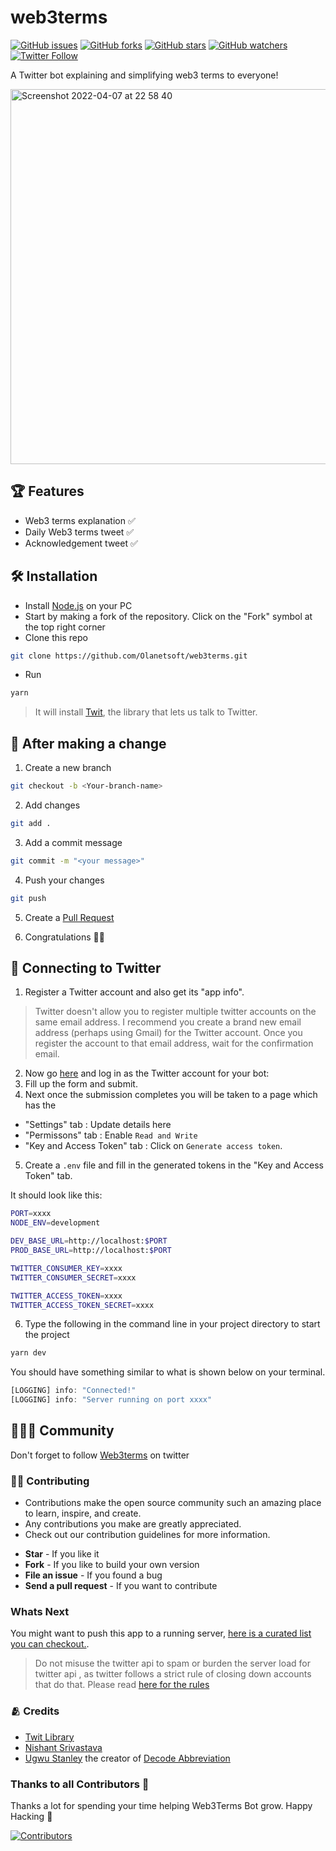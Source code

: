 # web3terms

[![GitHub issues](https://img.shields.io/github/issues/Olanetsoft/web3terms?style=plastic)](https://github.com/Olanetsoft/web3terms/issues)
[![GitHub forks](https://img.shields.io/github/forks/Olanetsoft/web3terms?style=plastic)](https://img.shields.io/github/forks/Olanetsoft/web3terms)
[![GitHub stars](https://img.shields.io/github/stars/Olanetsoft/web3terms?style=plastic)](https://img.shields.io/github/stars/Olanetsoft/web3terms)
[![GitHub watchers](https://img.shields.io/github/watchers/Olanetsoft/web3terms?style=plastic&label=Watch)](https://github.com/Olanetsoft/web3terms)
[![Twitter Follow](https://img.shields.io/twitter/follow/web3terms.svg?style=social)](https://twitter.com/web3terms) 


A Twitter bot explaining and simplifying web3 terms to everyone!

<img width="600" alt="Screenshot 2022-04-07 at 22 58 40" src="https://user-images.githubusercontent.com/45847909/162620196-98c4c249-de0b-42de-bb8e-bdb19062d64e.png">

## 🏆 Features

+ Web3 terms explanation ✅
+ Daily Web3 terms tweet ✅
+ Acknowledgement tweet ✅

## 🛠 Installation

+ Install [Node.js](http://nodejs.org/) on your PC
+ Start by making a fork of the repository. Click on the "Fork" symbol at the top right corner
+ Clone this repo
```bash
git clone https://github.com/Olanetsoft/web3terms.git
```
+ Run 
```bash
yarn
```

> It will install [Twit](https://github.com/ttezel/twit), the library that lets us talk to Twitter.


## 🥂 After making a change

1. Create a new branch
```bash
git checkout -b <Your-branch-name>
```

2. Add changes 
```bash
git add .
```

3. Add a commit message
```bash
git commit -m "<your message>"
```

4. Push your changes
```bash
git push
```

5. Create a [Pull Request](https://help.github.com/en/github/collaborating-with-issues-and-pull-requests/creating-a-pull-request)

6. Congratulations 🙌🏼


## 🔀 Connecting to Twitter

1. Register a Twitter account and also get its "app info".
>Twitter doesn't allow you to register multiple twitter accounts on the same email address. I recommend you create a brand new email address (perhaps using Gmail) for the Twitter account. Once you register the account to that email address, wait for the confirmation email.

2. Now go [here](https://dev.twitter.com/apps/new) and log in as the Twitter account for your bot:
3. Fill up the form and submit.
4. Next once the submission completes you will be taken to a page which has the 
+ "Settings" tab : Update details here
+ "Permissons" tab :  Enable `Read and Write` 
+ "Key and Access Token" tab : Click on `Generate access token`. 
5. Create a `.env` file and fill in the generated tokens in the "Key and Access Token" tab.

It should look like this:
```sh
PORT=xxxx
NODE_ENV=development

DEV_BASE_URL=http://localhost:$PORT
PROD_BASE_URL=http://localhost:$PORT

TWITTER_CONSUMER_KEY=xxxx
TWITTER_CONSUMER_SECRET=xxxx

TWITTER_ACCESS_TOKEN=xxxx
TWITTER_ACCESS_TOKEN_SECRET=xxxx
```
6. Type the following in the command line in your project directory to start the project

```bash
yarn dev
```

You should have something similar to what is shown below on your terminal.

```javascript
[LOGGING] info: "Connected!"
[LOGGING] info: "Server running on port xxxx"
```

## 👨‍👩‍👦 Community
Don't forget to follow [Web3terms](https://twitter.com/web3terms) on twitter


### 🧑‍💻 Contributing

- Contributions make the open source community such an amazing place to learn, inspire, and create.
- Any contributions you make are greatly appreciated.
- Check out our contribution guidelines for more information.

+ **Star** - If you like it
+ **Fork** - If you like to build your own version
+ **File an issue** - If you found a bug
+ **Send a pull request** - If you want to contribute


### **Whats Next**

You might want to push this app to a running server, [here is a curated list you can checkout.](https://www.heroku.com/).

> Do not misuse the twitter api to spam or burden the server load for twitter api , as twitter follows a strict rule of closing down accounts that do that. Please read [here for the rules](https://support.twitter.com/articles/18311)


### 🫂 Credits

- [Twit Library](https://github.com/ttezel/twit)
- [Nishant Srivastava](https://github.com/nisrulz)
- [Ugwu Stanley](https://github.com/ugwustanley) the creator of [Decode Abbreviation](https://twitter.com/decode_abbr)


### Thanks to all Contributors 💪 

Thanks a lot for spending your time helping Web3Terms Bot grow. Happy Hacking 🍻

[![Contributors](https://contrib.rocks/image?repo=Olanetsoft/web3terms)](https://github.com/Olanetsoft/web3terms/edit/develop/README.md)
